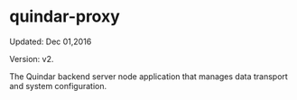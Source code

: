 # quindar-proxy

Updated: Dec 01,2016

Version: v2.

The Quindar backend server node application that manages data transport and system configuration.
